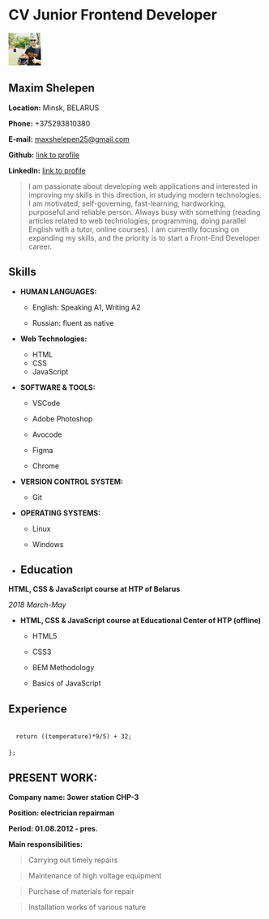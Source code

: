 # CV Junior Frontend Developer
![Photo](cv.png)
## Maxim Shelepen

**Location:** Minsk, BELARUS

**Phone:** +375293810380

**E-mail:** maxshelepen25@gmail.com

**Github:** [link to profile](https://github.com/MaxShelepen)

**LinkedIn:** [link to profile](https://www.linkedin.com/in/max-shelepen-4197b7153/)

> I am passionate about developing web applications and interested in improving my skills in this direction, in studying modern technologies. I am motivated, self-governing, fast-learning, hardworking, purposeful and reliable person. Always busy with something (reading articles related to web technologies, programming, doing parallel English with a tutor, online courses). I am currently focusing on expanding my skills, and the priority is to start a Front-End Developer career.

## Skills

+ **HUMAN LANGUAGES:**


  * English: Speaking A1, Writing A2

   * Russian: fluent as native




+ **Web Technologies:**    
   * HTML
   * CSS
   * JavaScript

+ **SOFTWARE & TOOLS:**
  
  * VSCode

  * Adobe Photoshop

  * Avocode

  * Figma

   * Chrome
  
+ **VERSION CONTROL SYSTEM:**

   * Git

+ **OPERATING SYSTEMS:**

  * Linux

  * Windows

+ ## Education

**HTML, CSS & JavaScript course at HTP of Belarus**

*2018 March-May*



+ **HTML, CSS & JavaScript course at Educational Center of HTP (offline)**
  
   * HTML5

   * CSS3

    * BEM Methodology

    * Basics of JavaScript


## Experience


``` function warmup(temperature) {

  return ((temperature)*9/5) + 32;

};
```


## PRESENT WORK:

 **Company name: Зower station CHP-3**

 **Position: electrician repairman**

 **Period: 01.08.2012 - pres.**

 **Main responsibilities:**


> Carrying out timely repairs

> Maintenance of high voltage equipment

> Purchase of materials for repair

> Installation works of various nature
